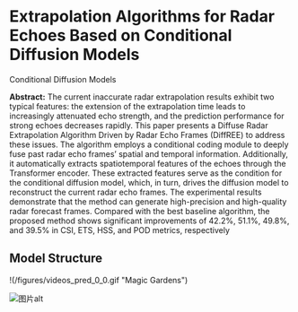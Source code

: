 # Extrapolation Algorithms for Radar Echoes Based on Conditional Diffusion Models
Conditional Diffusion Models

**Abstract:** The current inaccurate radar extrapolation results exhibit two typical features: the extension 
of the extrapolation time leads to increasingly attenuated echo strength, and the prediction 
performance for strong echoes decreases rapidly. This paper presents a Diffuse Radar Extrapolation 
Algorithm Driven by Radar Echo Frames (DiffREE) to address these issues. The algorithm employs a 
conditional coding module to deeply fuse past radar echo frames’ spatial and temporal information.
Additionally, it automatically extracts spatiotemporal features of the echoes through the Transformer 
encoder. These extracted features serve as the condition for the conditional diffusion model, which, in 
turn, drives the diffusion model to reconstruct the current radar echo frames. The experimental results 
demonstrate that the method can generate high-precision and high-quality radar forecast frames. 
Compared with the best baseline algorithm, the proposed method shows significant improvements
of 42.2%, 51.1%, 49.8%, and 39.5% in CSI, ETS, HSS, and POD metrics, respectively

## Model Structure
!(/figures/videos_pred_0_0.gif "Magic Gardens")

<img src="/figures/videos_pred_0_0.gif" alt="图片alt" title="图片title">
